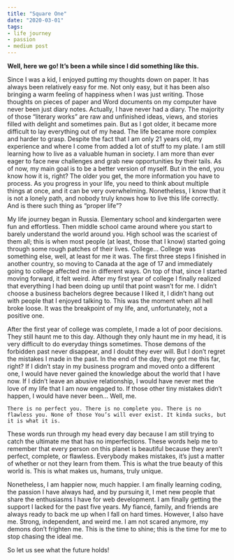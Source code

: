 ```yaml
---
title: "Square One"
date: "2020-03-01"
tags:
- life journey
- passion 
- medium post
---
```


**Well, here we go! It’s been a while since I did something like this.**

Since I was a kid, I enjoyed putting my thoughts down on paper. It has always been relatively easy for me. Not only easy, but it has been also bringing a warm feeling of happiness when I was just writing. Those thoughts on pieces of paper and Word documents on my computer have never been just diary notes. Actually, I have never had a diary. The majority of those “literary works” are raw and unfinished ideas, views, and stories filled with delight and sometimes pain. But as I got older, it became more difficult to lay everything out of my head. The life became more complex and harder to grasp. Despite the fact that I am only 21 years old, my experience and where I come from added a lot of stuff to my plate. I am still learning how to live as a valuable human in society. I am more than ever eager to face new challenges and grab new opportunities by their tails. As of now, my main goal is to be a better version of myself. But in the end, you know how it is, right? The older you get, the more information you have to process. As you progress in your life, you need to think about multiple things at once, and it can be very overwhelming. Nonetheless, I know that it is not a lonely path, and nobody truly knows how to live this life correctly. And is there such thing as “proper life”?

My life journey began in Russia. Elementary school and kindergarten were fun and effortless. Then middle school came around where you start to barely understand the world around you. High school was the scariest of them all; this is when most people (at least, those that I know) started going through some rough patches of their lives. College… College was something else, well, at least for me it was. The first three steps I finished in another country, so moving to Canada at the age of 17 and immediately going to college affected me in different ways. On top of that, since I started moving forward, it felt weird. After my first year of college I finally realized that everything I had been doing up until that point wasn’t for me. I didn’t choose a business bachelors degree because I liked it, I didn’t hang out with people that I enjoyed talking to. This was the moment when all hell broke loose. It was the breakpoint of my life, and, unfortunately, not a positive one.

After the first year of college was complete, I made a lot of poor decisions. They still haunt me to this day. Although they only haunt me in my head, it is very difficult to do everyday things sometimes. Those demons of the forbidden past never disappear, and I doubt they ever will. But I don’t regret the mistakes I made in the past. In the end of the day, they got me this far, right? If I didn’t stay in my business program and moved onto a different one, I would have never gained the knowledge about the world that I have now. If I didn’t leave an abusive relationship, I would have never met the love of my life that I am now engaged to. If those other tiny mistakes didn’t happen, I would have never been… Well, me.

`There is no perfect you. There is no complete you. There is no flawless you. None of those You’s will ever exist. It kinda sucks, but it is what it is.`

These words run through my head every day because I am still trying to catch the ultimate me that has no imperfections. These words help me to remember that every person on this planet is beautiful because they aren’t perfect, complete, or flawless. Everybody makes mistakes, it’s just a matter of whether or not they learn from them. This is what the true beauty of this world is. This is what makes us, humans, truly unique.

Nonetheless, I am happier now, much happier. I am finally learning coding, the passion I have always had, and by pursuing it, I met new people that share the enthusiasms I have for web development. I am finally getting the support I lacked for the past five years. My fiancé, family, and friends are always ready to back me up when I fall on hard times. However, I also have me. Strong, independent, and weird me. I am not scared anymore, my demons don’t frighten me. This is the time to shine; this is the time for me to stop chasing the ideal me.

So let us see what the future holds!